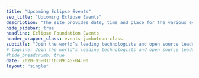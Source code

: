 ```yaml
---
title: "Upcoming Eclipse Events"
seo_title: "Upcoming Eclipse Events"
description: "The site provides date, time and place for the various events (conferences, demo camps, special days, hackathons and trainings) for the Eclipse ecosystem, displayed on a convenient map of the world."
hide_sidebar: true
headline: Eclipse Foundation Events
header_wrapper_class: events-jumbotron-class
subtitle: "Join the world’s leading technologists and open source leaders at Eclipse Foundation events to share ideas, learn and collaborate."
# tagline: Join the world’s leading technologists and open source leaders at Eclipse Foundation events to share ideas, learn and collaborate.
#hide_breadcrumb: true
date: 2020-03-01T16:09:45-04:00
layout: "single"
---
```


